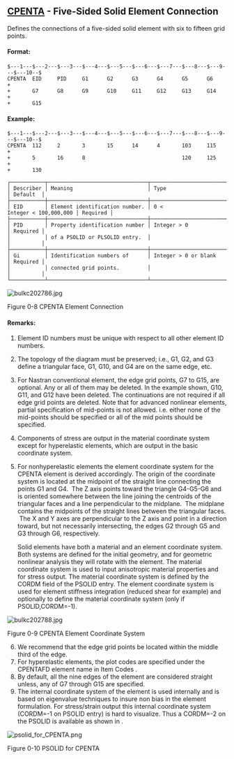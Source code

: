 ## [CPENTA](https://nexus.hexagon.com/documentationcenter/bundle/MSC_Nastran_2022.4/page/Nastran_Combined_Book/qrg/bulkc2/TOC.CPENTA.xhtml) - Five-Sided Solid Element Connection

Defines the connections of a five-sided solid element with six to fifteen grid points.

#### Format:

```nastran
$---1---$---2---$---3---$---4---$---5---$---6---$---7---$---8---$---9---$---10--$
CPENTA  EID     PID     G1      G2      G3      G4      G5      G6      +       
+       G7      G8      G9      G10     G11     G12     G13     G14     +       
+       G15                                                                     
```

#### Example:

```nastran
$---1---$---2---$---3---$---4---$---5---$---6---$---7---$---8---$---9---$---10--$
CPENTA  112     2       3       15      14      4       103     115     +       
+       5       16      8                               120     125     +       
+       130                                                                     
```

```text
┌───────────┬────────────────────────────────┬───────────────────────────┬──────────┐
│ Describer │ Meaning                        │ Type                      │ Default  │
├───────────┼────────────────────────────────┼───────────────────────────┼──────────┤
│ EID       │ Element identification number. │ 0 < Integer < 100,000,000 │ Required │
├───────────┼────────────────────────────────┼───────────────────────────┼──────────┤
│ PID       │ Property identification number │ Integer > 0               │ Required │
│           │ of a PSOLID or PLSOLID entry.  │                           │          │
├───────────┼────────────────────────────────┼───────────────────────────┼──────────┤
│ Gi        │ Identification numbers of      │ Integer > 0 or blank      │ Required │
│           │ connected grid points.         │                           │          │
└───────────┴────────────────────────────────┴───────────────────────────┴──────────┘
```

![bulkc202786.jpg](https://help-be.hexagonmi.com/bundle/MSC_Nastran_2022.4/page/Nastran_Combined_Book/qrg/bulkc2/../../../assets/bulkc202786.jpg?_LANG=enus)

Figure 0-8   CPENTA Element Connection

#### Remarks:

1. Element ID numbers must be unique with respect to all other element ID numbers.
2. The topology of the diagram must be preserved; i.e., G1, G2, and G3 define a triangular face, G1, G10, and G4 are on the same edge, etc.
3. For Nastran conventional element, the edge grid points, G7 to G15, are optional. Any or all of them may be deleted. In the example shown, G10, G11, and G12 have been deleted. The continuations are not required if all edge grid points are deleted.
Note that for advanced nonlinear elements, partial specification of mid-points is not allowed. i.e. either none of the mid-points should be specified or all of the mid points should be specified.
4. Components of stress are output in the material coordinate system except for hyperelastic elements, which are output in the basic coordinate system.
5. For nonhyperelastic elements the element coordinate system for the CPENTA element is derived accordingly. The origin of the coordinate system is located at the midpoint of the straight line connecting the points G1 and G4.  The Z axis points toward the triangle G4-G5-G6 and is oriented somewhere between the line joining the centroids of the triangular faces and a line perpendicular to the midplane.  The midplane contains the midpoints of the straight lines between the triangular faces.  The X and Y axes are perpendicular to the Z axis and point in a direction toward, but not necessarily intersecting, the edges G2 through G5 and G3 through G6, respectively.

     Solid elements have both a material and an element coordinate system. Both systems are defined for the initial geometry, and for geometric nonlinear analysis they will rotate with the element. The material coordinate system is used to input anisotropic material properties and for stress output. The material coordinate system is defined by the CORDM field of the PSOLID entry. The element coordinate system is used for element stiffness integration (reduced shear for example) and optionally to define the material coordinate system (only if PSOLID,CORDM=-1).

![bulkc202788.jpg](https://help-be.hexagonmi.com/bundle/MSC_Nastran_2022.4/page/Nastran_Combined_Book/qrg/bulkc2/../../../assets/bulkc202788.jpg?_LANG=enus)

Figure 0-9 CPENTA Element Coordinate System

6. We recommend that the edge grid points be located within the middle third of the edge.
7. For hyperelastic elements, the plot codes are specified under the CPENTAFD element name in  Item Codes .
8. By default, all the nine edges of the element are considered straight unless, any of G7 through G15 are specified.
9. The internal coordinate system of the element is used internally and is based on eigenvalue techniques to insure non bias in the element formulation. For stress/strain output this internal coordinate system (CORDM=-1 on PSOLID entry) is hard to visualize. Thus a CORDM=-2 on the PSOLID is available as shown in  .

![psolid_for_CPENTA.png](https://help-be.hexagonmi.com/bundle/MSC_Nastran_2022.4/page/Nastran_Combined_Book/qrg/bulkc2/../../../assets/psolid_for_CPENTA.png?_LANG=enus)

Figure 0-10   PSOLID for CPENTA
